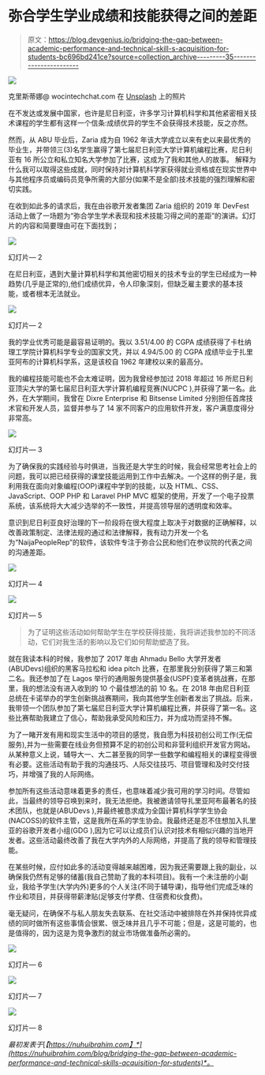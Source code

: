 # 弥合学生学业成绩和技能获得之间的差距

> 原文：<https://blog.devgenius.io/bridging-the-gap-between-academic-performance-and-technical-skill-s-acquisition-for-students-bc696bd241ce?source=collection_archive---------35----------------------->

![](img/0bb7ee069121d26b4623b858a86c55c7.png)

克里斯蒂娜@ wocintechchat.com 在 [Unsplash](https://unsplash.com?utm_source=medium&utm_medium=referral) 上的照片

在不发达或发展中国家，也许是尼日利亚，许多学习计算机科学和其他紧密相关技术课程的学生都有这样一个信条:成绩优异的学生不会获得技术技能，反之亦然。

然而，从 ABU 毕业后，Zaria 成为自 1962 年该大学成立以来有史以来最优秀的毕业生，并带领三(3)名学生赢得了第七届尼日利亚大学计算机编程比赛，尼日利亚有 16 所公立和私立知名大学参加了比赛，这成为了我和其他人的故事。 解释为什么我可以取得这些成就，同时保持对计算机科学家获得就业资格或在现实世界中与其他程序员或编码员竞争所需的大部分(如果不是全部)技术技能的强烈理解和密切实践。

在收到如此多的请求后，我在由谷歌开发者集团 Zaria 组织的 2019 年 DevFest 活动上做了一场题为“弥合学生学术表现和技术技能习得之间的差距”的演讲。幻灯片的内容和简要理由可在下面找到；

![](img/5310292dc86f90406395e488d11b9ec5.png)

幻灯片— 2

在尼日利亚，遇到大量计算机科学和其他密切相关的技术专业的学生已经成为一种趋势(几乎是正常的),他们成绩优异，令人印象深刻，但缺乏雇主要求的基本技能，或者根本无法就业。

![](img/085b914aff9b50891384585f09d20aa9.png)

幻灯片— 2

我的学业优秀可能是最容易证明的。我以 3.51/4.00 的 CGPA 成绩获得了卡杜纳理工学院计算机科学专业的国家文凭，并以 4.94/5.00 的 CGPA 成绩毕业于扎里亚阿布的计算机科学系，这是该校自 1962 年建校以来的最高分。

我的编程技能可能也不会太难证明，因为我曾经参加过 2018 年超过 16 所尼日利亚顶尖大学的第七届尼日利亚大学计算机编程竞赛(NUCPC ),并获得了第一名。此外，在大学期间，我曾在 Dixre Enterprise 和 Bitsense Limited 分别担任首席技术官和开发人员，监督并参与了 14 家不同客户的应用软件开发，客户满意度得分非常高。

![](img/e0fce551812bafd5dd040ece0adca139.png)

幻灯片— 3

为了确保我的实践经验与时俱进，当我还是大学生的时候，我会经常思考社会上的问题，我可以把已经获得的课堂技能运用到工作中去解决。一个这样的例子是，我利用我在面向对象编程(OOP)课程中学到的技能，以及 HTML、CSS、JavaScript、OOP PHP 和 Laravel PHP MVC 框架的使用，开发了一个电子投票系统，该系统将大大减少选举的不一致性，并提高领导层的透明度和效率。

意识到尼日利亚良好治理的下一阶段将在很大程度上取决于对数据的正确解释，以改善政策制定、法律法规的通过和法律解释，我有动力开发一个名为“NaijaPeopleRep”的软件，该软件专注于弥合公民和他们在参议院的代表之间的沟通差距。

![](img/8eb5104492432e91ffd98d0449602996.png)

幻灯片— 4

![](img/65d59c5644852d6c62d8bdbad492ea59.png)

幻灯片— 5

> 为了证明这些活动如何帮助学生在学校获得技能，我将讲述我参加的不同活动，它们对我生活的影响以及它们如何帮助塑造了我。

就在我读本科的时候，我参加了 2017 年由 Ahmadu Bello 大学开发者(ABUDevs)组织的黑客马拉松和 idea pitch 比赛，在那里我分别获得了第三和第二名。我还参加了在 Lagos 举行的通用服务提供基金(USPF)变革者挑战赛，在那里，我的想法没有进入收到的 10 个最佳想法的前 10 名。在 2018 年由尼日利亚总统在卡诺举办的学生创新挑战赛期间，我向其他学生创新者发出了挑战。后来，我带领一个团队参加了第七届尼日利亚大学计算机编程比赛，并获得了第一名。这些比赛帮助我建立了信心，帮助我承受风险和压力，并为成功而坚持不懈。

为了一睹开发有用和现实生活中的项目的感觉，我自愿为科技初创公司工作(无偿服务),并为一些需要在线业务但预算不足的初创公司和非营利组织开发官方网站。从某种意义上说，辅导大一、大二甚至我的同学一些数学和编程相关的课程变得很有必要。这些活动有助于我的沟通技巧、人际交往技巧、项目管理和及时交付技巧，并增强了我的人际网络。

参加所有这些活动意味着更多的责任，也意味着减少我可用的学习时间。尽管如此，当最终的领导召唤到来时，我无法拒绝。我被邀请领导扎里亚阿布最著名的技术团队，也就是(ABUDevs ),并最终被恳求成为全国计算机科学学生协会(NACOSS)的软件主管，这是我所在系的学生协会。我最终还是忍不住想加入扎里亚的谷歌开发者小组(GDG ),因为它可以让成员们认识对技术有相似兴趣的当地开发者。这些活动最终改善了我在大学内外的人际网络，并提高了我的领导和管理技能。

在某些时候，应付如此多的活动变得越来越困难，因为我还需要跟上我的副业，以确保我仍然有足够的储蓄(我自己赞助了我的本科项目)。我有一个未注册的小副业，我给予学生(大学内外)更多的个人关注(不同于辅导课)，指导他们完成乏味的作业和项目，并获得带薪津贴(足够支付学费、住宿费和伙食费)。

毫无疑问，在确保不与私人朋友失去联系、在社交活动中被排除在外并保持优异成绩的同时做所有这些事情会很累、很乏味并且几乎不可能；但是，这是可能的，也是值得的，因为这是为竞争激烈的就业市场做准备所必需的。

![](img/960feb7f6346b669d18609c4ee6c0bd7.png)

幻灯片— 6

![](img/bb482a6936e337c58e2f06f9c7753abd.png)

幻灯片— 7

![](img/8c767aeeedc1e01ea2f6c92d74d71949.png)

幻灯片— 8

*最初发表于*[*【https://nuhuibrahim.com】*](https://nuhuibrahim.com/blog/bridging-the-gap-between-academic-performance-and-technical-skills-acquisition-for-students)*。*